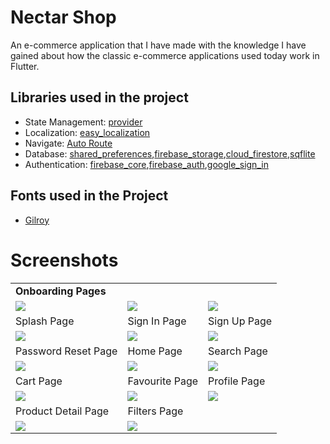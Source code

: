# Nectar Shop

An e-commerce application that I have made with the knowledge I have gained about how the classic e-commerce applications used today work in Flutter.

## Libraries used in the project
- State Management: [provider](https://pub.dev/packages/provider)
- Localization: [easy_localization](https://pub.dev/packages/easy_localization)
- Navigate: [Auto Route](https://pub.dev/packages/auto_route)
- Database: [shared_preferences](https://pub.dev/packages/shared_preferences),[firebase_storage](https://pub.dev/packages/firebase_storage),[cloud_firestore](https://pub.dev/packages/cloud_firestore),[sqflite](https://pub.dev/packages/sqflite)
- Authentication: [firebase_core](https://pub.dev/packages/firebase_core),[firebase_auth](https://pub.dev/packages/firebase_auth),[google_sign_in](https://pub.dev/packages/google_sign_in)
## Fonts used in the Project
- [Gilroy](https://www.dafontfree.io/gilroy-font-family/)


# Screenshots
<table>
  <tr>
     <td><b>Onboarding Pages</b></td>
  </tr>
    <tr>
     <td><img src="https://user-images.githubusercontent.com/43808862/183394173-a2a0d987-490a-4475-a28c-d4debfa62ada.png"></td>
     <td><img src="https://user-images.githubusercontent.com/43808862/183394177-fb95de43-c622-4d3a-bb40-730fbce8bec4.png"></td>
     <td><img src="https://user-images.githubusercontent.com/43808862/183394183-c99d9426-f1c6-434e-9844-53bc12d6c055.png"></td>
  </tr>
  <tr>
         <td>Splash Page</td>
         <td>Sign In Page</td>
         <td>Sign Up Page</td>
  <tr>
    <td><img src="https://user-images.githubusercontent.com/43808862/183394187-c4768af7-f7b9-4889-b751-ea9d947b5a68.png"></td>
    <td><img src="https://user-images.githubusercontent.com/43808862/184691570-b1719957-9ae5-4e1e-8499-6f53f11c2303.png"></td>
    <td><img src="https://user-images.githubusercontent.com/43808862/184691568-2e85292d-b45b-4e77-b9f1-c93b749a58df.png"></td>
  <tr>
  <tr>
         <td>Password Reset Page</td>
         <td>Home Page</td>
         <td>Search Page</td>
  <tr>
    <td><img src="https://user-images.githubusercontent.com/43808862/184691572-4eabe799-b4fe-4ada-97a3-df99d7bf0518.png"></td>
    <td><img src="https://user-images.githubusercontent.com/43808862/183394190-c1dd6fa4-7ce0-4a96-8a10-d59b411ae774.png"></td>
    <td><img src="https://user-images.githubusercontent.com/43808862/183394192-97abd8af-105f-47a4-b9a4-324f09fd8b86.png"></td>
  <tr>
  <tr>
         <td>Cart Page</td>
         <td>Favourite Page</td>
         <td>Profile Page</td>
  <tr>
    <td><img src="https://user-images.githubusercontent.com/43808862/183394194-59dc4504-4d5a-4582-aa7c-89c2709099ea.png"></td>
    <td><img src="https://user-images.githubusercontent.com/43808862/183394196-1bce8635-5838-4f8c-9fa0-5978c097a988.png"></td>
    <td><img src="https://user-images.githubusercontent.com/43808862/183394198-d7100e95-5044-4fc4-bbf9-5c5c0fbd000e.png"></td>
  <tr>
     <tr>
         <td>Product Detail Page</td>
         <td>Filters Page</td>
  <tr>
    <td><img src="https://user-images.githubusercontent.com/43808862/183394202-17b31763-0a74-49b8-9e1c-cdd881c364c8.png"></td>
    <td><img src="https://user-images.githubusercontent.com/43808862/183394205-0d1a984f-e827-4993-b45a-cac63907e9e9.png"></td>
  <tr>

 </table>




